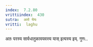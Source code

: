 ```yaml
---
index:  7.2.80
vrittiindex:  430
sutra:  अतो येयः
vritti:  laghu 
---
```


अतः परस्य सार्वधातुकावयवस्य यास् इत्यस्य इय्. गुणः..

